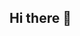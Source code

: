 ## Hi there 👋

<!--
**Shubr/Shubr** is a ✨ _special_ ✨ repository because its `README.md` (this file) appears on your GitHub profile.

Here are some ideas to get you started:

- 🔭 I’m currently working on ...
- 🌱 I’m currently learning ...
- 👯 I’m looking to collaborate on ...
- 🤔 I’m looking for help with ...
- 💬 Ask me about ...
- 📫 How to reach me: ...
- 😄 Pronouns: ...![mylogo](https://github.com/user-attachments/assets/b5a187f1-d833-44d3-99c1-08a70cb919f7)
![myBackground](https://github.com/user-attachments/assets/3ee1b08b-e785-4942-8c98-20f56fa1e83d)

- ⚡ Fun fact: ...
-->
